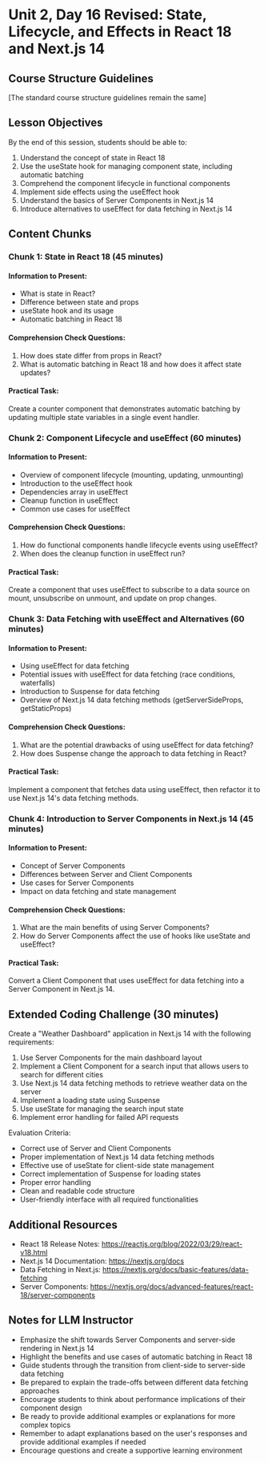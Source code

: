 # Unit 2, Day 16 Revised: State, Lifecycle, and Effects in React 18 and Next.js 14

## Course Structure Guidelines

[The standard course structure guidelines remain the same]

## Lesson Objectives
By the end of this session, students should be able to:
1. Understand the concept of state in React 18
2. Use the useState hook for managing component state, including automatic batching
3. Comprehend the component lifecycle in functional components
4. Implement side effects using the useEffect hook
5. Understand the basics of Server Components in Next.js 14
6. Introduce alternatives to useEffect for data fetching in Next.js 14

## Content Chunks

### Chunk 1: State in React 18 (45 minutes)

#### Information to Present:
- What is state in React?
- Difference between state and props
- useState hook and its usage
- Automatic batching in React 18

#### Comprehension Check Questions:
1. How does state differ from props in React?
2. What is automatic batching in React 18 and how does it affect state updates?

#### Practical Task:
Create a counter component that demonstrates automatic batching by updating multiple state variables in a single event handler.

### Chunk 2: Component Lifecycle and useEffect (60 minutes)

#### Information to Present:
- Overview of component lifecycle (mounting, updating, unmounting)
- Introduction to the useEffect hook
- Dependencies array in useEffect
- Cleanup function in useEffect
- Common use cases for useEffect

#### Comprehension Check Questions:
1. How do functional components handle lifecycle events using useEffect?
2. When does the cleanup function in useEffect run?

#### Practical Task:
Create a component that uses useEffect to subscribe to a data source on mount, unsubscribe on unmount, and update on prop changes.

### Chunk 3: Data Fetching with useEffect and Alternatives (60 minutes)

#### Information to Present:
- Using useEffect for data fetching
- Potential issues with useEffect for data fetching (race conditions, waterfalls)
- Introduction to Suspense for data fetching
- Overview of Next.js 14 data fetching methods (getServerSideProps, getStaticProps)

#### Comprehension Check Questions:
1. What are the potential drawbacks of using useEffect for data fetching?
2. How does Suspense change the approach to data fetching in React?

#### Practical Task:
Implement a component that fetches data using useEffect, then refactor it to use Next.js 14's data fetching methods.

### Chunk 4: Introduction to Server Components in Next.js 14 (45 minutes)

#### Information to Present:
- Concept of Server Components
- Differences between Server and Client Components
- Use cases for Server Components
- Impact on data fetching and state management

#### Comprehension Check Questions:
1. What are the main benefits of using Server Components?
2. How do Server Components affect the use of hooks like useState and useEffect?

#### Practical Task:
Convert a Client Component that uses useEffect for data fetching into a Server Component in Next.js 14.

## Extended Coding Challenge (30 minutes)

Create a "Weather Dashboard" application in Next.js 14 with the following requirements:

1. Use Server Components for the main dashboard layout
2. Implement a Client Component for a search input that allows users to search for different cities
3. Use Next.js 14 data fetching methods to retrieve weather data on the server
4. Implement a loading state using Suspense
5. Use useState for managing the search input state
6. Implement error handling for failed API requests

Evaluation Criteria:
- Correct use of Server and Client Components
- Proper implementation of Next.js 14 data fetching methods
- Effective use of useState for client-side state management
- Correct implementation of Suspense for loading states
- Proper error handling
- Clean and readable code structure
- User-friendly interface with all required functionalities

## Additional Resources
- React 18 Release Notes: https://reactjs.org/blog/2022/03/29/react-v18.html
- Next.js 14 Documentation: https://nextjs.org/docs
- Data Fetching in Next.js: https://nextjs.org/docs/basic-features/data-fetching
- Server Components: https://nextjs.org/docs/advanced-features/react-18/server-components

## Notes for LLM Instructor
- Emphasize the shift towards Server Components and server-side rendering in Next.js 14
- Highlight the benefits and use cases of automatic batching in React 18
- Guide students through the transition from client-side to server-side data fetching
- Be prepared to explain the trade-offs between different data fetching approaches
- Encourage students to think about performance implications of their component design
- Be ready to provide additional examples or explanations for more complex topics
- Remember to adapt explanations based on the user's responses and provide additional examples if needed
- Encourage questions and create a supportive learning environment
